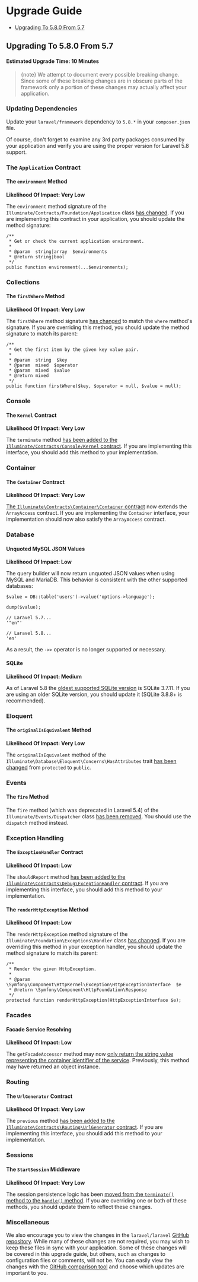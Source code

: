 # Upgrade Guide

- [Upgrading To 5.8.0 From 5.7](#upgrade-5.8.0)

<a name="upgrade-5.8.0"></a>
## Upgrading To 5.8.0 From 5.7

#### Estimated Upgrade Time: 10 Minutes

> {note} We attempt to document every possible breaking change. Since some of these breaking changes are in obscure parts of the framework only a portion of these changes may actually affect your application.

### Updating Dependencies

Update your `laravel/framework` dependency to `5.8.*` in your `composer.json` file.

Of course, don't forget to examine any 3rd party packages consumed by your application and verify you are using the proper version for Laravel 5.8 support.

### The `Application` Contract

#### The `environment` Method

**Likelihood Of Impact: Very Low**

The `environment` method signature of the `Illuminate/Contracts/Foundation/Application` class [has changed](https://github.com/laravel/framework/pull/26296). If you are implementing this contract in your application, you should update the method signature:

    /**
     * Get or check the current application environment.
     *
     * @param  string|array  $environments
     * @return string|bool
     */
    public function environment(...$environments);

### Collections

#### The `firstWhere` Method

**Likelihood Of Impact: Very Low**

The `firstWhere` method signature [has changed](https://github.com/laravel/framework/pull/26261) to match the `where` method's signature. If you are overriding this method, you should update the method signature to match its parent:

    /**
     * Get the first item by the given key value pair.
     *
     * @param  string  $key
     * @param  mixed  $operator
     * @param  mixed  $value
     * @return mixed
     */
    public function firstWhere($key, $operator = null, $value = null);

### Console

#### The `Kernel` Contract

**Likelihood Of Impact: Very Low**

The `terminate` method [has been added to the `Illuminate/Contracts/Console/Kernel` contract](https://github.com/laravel/framework/pull/26393). If you are implementing this interface, you should add this method to your implementation.

### Container

#### The `Container` Contract

**Likelihood Of Impact: Very Low**

[The `Illuminate\Contracts\Container\Container` contract](https://github.com/laravel/framework/pull/26378) now extends the `ArrayAccess` contract. If you are implementing the `Container` interface, your implementation should now also satisfy the `ArrayAccess` contract.

### Database

#### Unquoted MySQL JSON Values

**Likelihood Of Impact: Low**

The query builder will now return unquoted JSON values when using MySQL and MariaDB. This behavior is consistent with the other supported databases:

    $value = DB::table('users')->value('options->language');

    dump($value);

    // Laravel 5.7...
    '"en"'

    // Laravel 5.8...
    'en'

As a result, the `->>` operator is no longer supported or necessary.

#### SQLite

**Likelihood Of Impact: Medium**

As of Laravel 5.8 the [oldest supported SQLite version](https://github.com/laravel/framework/pull/25995) is SQLite 3.7.11. If you are using an older SQLite version, you should update it (SQLite 3.8.8+ is recommended).

### Eloquent

#### The `originalIsEquivalent` Method

**Likelihood Of Impact: Very Low**

The `originalIsEquivalent` method of the `Illuminate\Database\Eloquent\Concerns\HasAttributes` trait [has been changed](https://github.com/laravel/framework/pull/26391) from `protected` to `public`.

### Events

#### The `fire` Method

The `fire` method (which was deprecated in Laravel 5.4) of the `Illuminate/Events/Dispatcher` class [has been removed](https://github.com/laravel/framework/pull/26392).
You should use the `dispatch` method instead.

### Exception Handling

#### The `ExceptionHandler` Contract

**Likelihood Of Impact: Low**

The `shouldReport` method [has been added to the `Illuminate\Contracts\Debug\ExceptionHandler` contract](https://github.com/laravel/framework/pull/26193). If you are implementing this interface, you should add this method to your implementation.

#### The `renderHttpException` Method

**Likelihood Of Impact: Low**

The `renderHttpException` method signature of the `Illuminate\Foundation\Exceptions\Handler` class [has changed](https://github.com/laravel/framework/pull/25975). If you are overriding this method in your exception handler, you should update the method signature to match its parent:

    /**
     * Render the given HttpException.
     *
     * @param  \Symfony\Component\HttpKernel\Exception\HttpExceptionInterface  $e
     * @return \Symfony\Component\HttpFoundation\Response
     */
    protected function renderHttpException(HttpExceptionInterface $e);

### Facades

#### Facade Service Resolving

**Likelihood Of Impact: Low**

The `getFacadeAccessor` method may now [only return the string value representing the container identifier of the service](https://github.com/laravel/framework/pull/25525). Previously, this method may have returned an object instance.

### Routing

#### The `UrlGenerator` Contract

**Likelihood Of Impact: Very Low**

The `previous` method [has been added to the `Illuminate\Contracts\Routing\UrlGenerator` contract](https://github.com/laravel/framework/pull/25616). If you are implementing this interface, you should add this method to your implementation.

### Sessions

#### The `StartSession` Middleware

**Likelihood Of Impact: Very Low**

The session persistence logic has been [moved from the `terminate()` method to the `handle()` method](https://github.com/laravel/framework/pull/26410). If you are overriding one or both of these methods, you should update them to reflect these changes.

### Miscellaneous

We also encourage you to view the changes in the `laravel/laravel` [GitHub repository](https://github.com/laravel/laravel). While many of these changes are not required, you may wish to keep these files in sync with your application. Some of these changes will be covered in this upgrade guide, but others, such as changes to configuration files or comments, will not be. You can easily view the changes with the [GitHub comparison tool](https://github.com/laravel/laravel/compare/5.7...master) and choose which updates are important to you.

